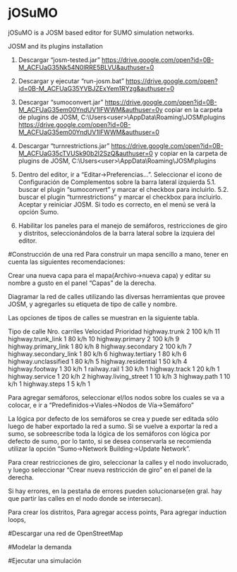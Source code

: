 # jOSuMO
jOSuMO is a JOSM based editor for SUMO simulation networks.

JOSM and its plugins installation
 
 
1. Descargar “josm-tested.jar” https://drive.google.com/open?id=0B-M_ACFUaG35Nk54N0lRRE5BLVU&authuser=0
2. Descargar y ejecutar “run-josm.bat” https://drive.google.com/open?id=0B-M_ACFUaG35YVBJZExYem1RYzg&authuser=0
3. Descargar “sumoconvert.jar” 
https://drive.google.com/open?id=0B-M_ACFUaG35em00YndUV1lFWWM&authuser=0y copiar en la carpeta de plugins de JOSM, 
C:\Users\<user>\AppData\Roaming\JOSM\plugins
https://drive.google.com/open?id=0B-M_ACFUaG35em00YndUV1lFWWM&authuser=0
4. Descargar “turnrestrictions.jar” https://drive.google.com/open?id=0B-M_ACFUaG35cTVUSk90b2I2SzQ&authuser=0  y copiar en la carpeta de plugins de JOSM, C:\Users\<user>\AppData\Roaming\JOSM\plugins
5. Dentro del editor, ir a “Editar->Preferencias…”. Seleccionar el icono de Configuración de Complementos sobre la barra lateral izquierda
  5.1. buscar el plugin “sumoconvert” y marcar el checkbox para incluirlo.
  5.2. buscar el plugin “turnrestrictions” y marcar el checkbox para incluirlo.
  Aceptar y reiniciar JOSM. Si todo es correcto, en el menú se verá la opción Sumo.
	 
6. Habilitar los paneles para el manejo de semáforos, restricciones de giro y distritos, seleccionándolos de la barra lateral sobre la izquiera del editor.

 
 
 
#Construcción de una red
 Para construir un mapa sencillo a mano, tener en cuenta las siguientes recomendaciones:

Crear una nueva capa para el mapa(Archivo->nueva capa) y editar su nombre a gusto en el panel “Capas” de la derecha.

Diagramar la red de calles utilizando las diversas herramientas que provee JOSM, y agregarles su etiqueta  de tipo de calle y nombre.

Las opciones de tipos de calles se muestran en la siguiente tabla.

Tipo de calle
Nro. carriles
Velocidad
Prioridad
highway.trunk
2
100 k/h
11
highway.trunk_link
1
80 k/h
10
highway.primary
2
100 k/h
9
highway.primary_link
1
80 k/h
8
highway.secondary
2
100 k/h 
7
highway.secondary_link
1
80 k/h
6
highway.tertiary
1
80 k/h
6
highway.unclassified
1
80 k/h
5
highway.residential
1
50 k/h
4
highway.footway
1
30 k/h
1
railway.rail
1
30 k/h
1
highway.track
1
20 k/h
1
highway.service
1
20 k/h
2
highway.living_street
1
10 k/h
3
highway.path
1
10 k/h
1
highway.steps
1
5 k/h
1

Para agregar semáforos, seleccionar el/los nodos sobre los cuales se va a colocar, e ir a “Predefinidos->Viales->Nodos de Vía->Semáforo”



La lógica por defecto de los semáforos se crea y puede ser editada sólo luego de haber exportado la red a sumo. Si se vuelve a exportar la red a sumo, se sobreescribe toda la lógica de los semáforos con lógica por defecto de sumo, por lo tanto, si se desea conservarla se recomienda utilizar la opción “Sumo->Network Building->Update Network”.   

Para crear restricciones de giro, seleccionar la calles y el nodo involucrado, y luego seleccionar “Crear nueva restricción de giro” en el panel de la derecha.

Si hay errores, en la pestaña de errores pueden solucionarse(en gral. hay que partir las calles en el nodo donde se intersecan).

Para crear los distritos, 
Para agregar access points,
Para agregar induction loops,

#Descargar una red de OpenStreetMap
 
 
#Modelar la demanda
 
 
#Ejecutar una simulación
